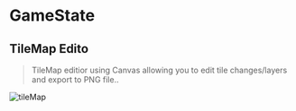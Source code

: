 # GameState

## TileMap Edito
>TileMap editior using Canvas allowing you to edit tile changes/layers and export to PNG file..

![tileMap](https://media4.giphy.com/media/FvYy7EKzMcLBf60rzI/giphy.gif)
